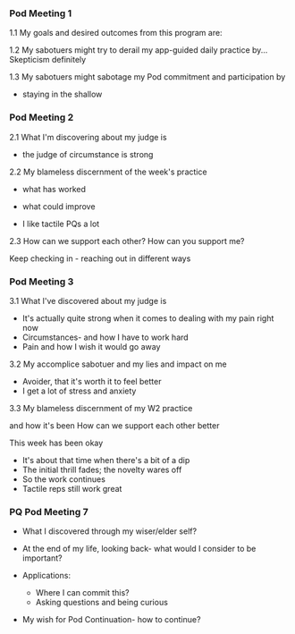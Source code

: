 ### Pod Meeting 1

1.1
My goals and desired outcomes from this program are: 

1.2
My sabotuers might try to derail my app-guided daily practice by...
Skepticism definitely

1.3 
My sabotuers might sabotage my Pod commitment and participation by
- staying in the shallow

### Pod Meeting 2

2.1
What I'm discovering about my judge is
- the judge of circumstance is strong

2.2
My blameless discernment of the week's practice
- what has worked
- what could improve

- I like tactile PQs a lot

2.3 
How can we support each other?
How can you support me?

Keep checking in - reaching out in different ways

### Pod Meeting 3

3.1 What I've discovered about my judge is
- It's actually quite strong when it comes to dealing with my pain right now
- Circumstances- and how I have to work hard
- Pain and how I wish it would go away

3.2 My accomplice sabotuer and my lies and impact on me
- Avoider, that it's worth it to feel better
- I get a lot of stress and anxiety

3.3 My blameless discernment of my W2 practice

and how it's been
How can we support each other better

This week has been okay
- It's about that time when there's a bit of a dip
- The initial thrill fades; the novelty wares off
- So the work continues
- Tactile reps still work great

### PQ Pod Meeting 7

- What I discovered through my wiser/elder self?
- At the end of my life, looking back- what would I consider to be important?

- Applications:
	- Where I can commit this?
	- Asking questions and being curious

- My wish for Pod Continuation- how to continue?